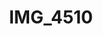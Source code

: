 ---
pid: '180'
layout: photos
title: IMG_4510
filename: IMG_4563.jpg
caption: 
previous_pid: '179'
next_pid: '181'
permalink: "/photos/180.html"
---